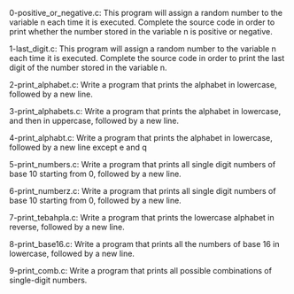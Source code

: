 0-positive_or_negative.c: This program will assign a random number to the variable n each time it is executed. Complete the source code in order to print whether the number stored in the variable n is positive or negative.

1-last_digit.c: This program will assign a random number to the variable n each time it is executed. Complete the source code in order to print the last digit of the number stored in the variable n.

2-print_alphabet.c: Write a program that prints the alphabet in lowercase, followed by a new line.

3-print_alphabets.c: Write a program that prints the alphabet in lowercase, and then in uppercase, followed by a new line.

4-print_alphabt.c: Write a program that prints the alphabet in lowercase, followed by a new line except e and q

5-print_numbers.c: Write a program that prints all single digit numbers of base 10 starting from 0, followed by a new line.

6-print_numberz.c: Write a program that prints all single digit numbers of base 10 starting from 0, followed by a new line.

7-print_tebahpla.c: Write a program that prints the lowercase alphabet in reverse, followed by a new line.

8-print_base16.c: Write a program that prints all the numbers of base 16 in lowercase, followed by a new line.

9-print_comb.c: Write a program that prints all possible combinations of single-digit numbers.

